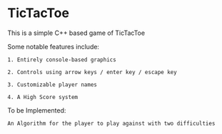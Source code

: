 # TicTacToe

This is a simple C++ based game of TicTacToe

Some notable features include:

    1. Entirely console-based graphics

    2. Controls using arrow keys / enter key / escape key

    3. Customizable player names

    4. A High Score system

To be Implemented:

    An Algorithm for the player to play against with two difficulties